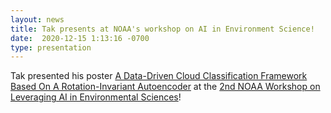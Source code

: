 ```yaml
---
layout: news
title: Tak presents at NOAA's workshop on AI in Environment Science!
date:  2020-12-15 1:13:16 -0700
type: presentation
---
```

Tak presented his poster [A Data-Driven Cloud Classification Framework Based On A Rotation-Invariant Autoencoder](https://www.star.nesdis.noaa.gov/star/documents/meetings/2020AI/posters/SessionII/20201215_Kurihana_R1.pdf) at the [2nd NOAA Workshop on Leveraging AI in Environmental Sciences](https://www.star.nesdis.noaa.gov/star/meeting_2020AIWorkshop_agenda.php#)!
